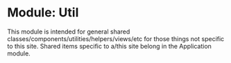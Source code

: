 Module: Util
==============================

This module is intended for general shared classes/components/utilities/helpers/views/etc for those things  not specific to this site. Shared items specific to a/this site belong in the Application module.







